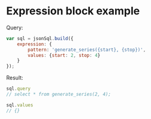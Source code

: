 # Expression block example

Query:

``` js
var sql = jsonSql.build({
    expression: {
        pattern: 'generate_series({start}, {stop})',
        values: {start: 2, stop: 4}
    }
});
```

Result:

``` js
sql.query
// select * from generate_series(2, 4);

sql.values
// {}
```
